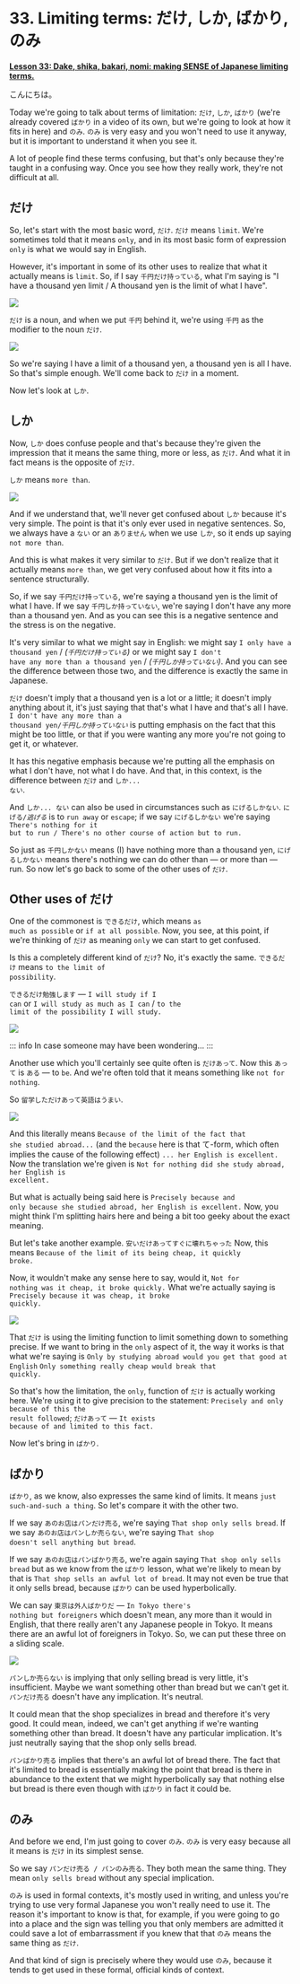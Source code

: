 # **33. Limiting terms: だけ, しか, ばかり, のみ**

[**Lesson 33: Dake, shika, bakari, nomi: making SENSE of Japanese limiting terms.**](https://www.youtube.com/watch?v=OoJLexUR_o0&list=PLg9uYxuZf8x_A-vcqqyOFZu06WlhnypWj&index=35&pp=iAQB)

こんにちは。

Today we're going to talk about terms of limitation: <code>だけ</code>, <code>しか</code>, <code>ばかり</code> (we're already covered <code>ばかり</code> in a video of its own, but we're going to look at how it fits in here) and <code>のみ</code>. <code>のみ</code> is very easy and you won't need to use it anyway, but it is important to understand it when you see it.

A lot of people find these terms confusing, but that's only because they're taught in a confusing way. Once you see how they really work, they're not difficult at all.

## だけ

So, let's start with the most basic word, <code>だけ</code>. <code>だけ</code> means <code>limit</code>. We're sometimes told that it means <code>only</code>, and in its most basic form of expression <code>only</code> is what we would say in English.

However, it's important in some of its other uses to realize that what it actually means is <code>limit</code>. So, if I say <code>千円だけ持っている</code>, what I'm saying is "I have a thousand yen limit / A thousand yen is the limit of what I have".

![](../media/image706.webp)

<code>だけ</code> is a noun, and when we put <code>千円</code> behind it, we're using <code>千円</code> as the modifier to the noun <code>だけ</code>.

![](../media/image766.webp)

So we're saying I have a limit of a thousand yen, a thousand yen is all I have. So that's simple enough. We'll come back to <code>だけ</code> in a moment.

Now let's look at <code>しか</code>.

## しか

Now, <code>しか</code> does confuse people and that's because they're given the impression that it means the same thing, more or less, as <code>だけ</code>. And what it in fact means is the opposite of <code>だけ</code>.

<code>しか</code> means <code>more than</code>.

![](../media/image374.webp)

And if we understand that, we'll never get confused about <code>しか</code> because it's very simple. The point is that it's only ever used in negative sentences. So, we always have a <code>ない</code> or an <code>ありません</code> when we use <code>しか</code>, so it ends up saying <code>not more than</code>.

And this is what makes it very similar to <code>だけ</code>. But if we don't realize that it actually means <code>more than</code>, we get very confused about how it fits into a sentence structurally.

So, if we say <code>千円だけ持っている</code>, we're saying a thousand yen is the limit of what I have. If we say <code>千円しか持っていない</code>, we're saying I don't have any more than a thousand yen. And as you can see this is a negative sentence and the stress is on the negative.

It's very similar to what we might say in English: we might say <code>I only have a thousand yen</code> / *(<code>千円だけ持っている</code>)* or we might say <code>I don't have any more than a thousand yen</code> / *(<code>千円しか持っていない</code>)*. And you can see the difference between those two, and the difference is exactly the same in Japanese.

<code>だけ</code> doesn't imply that a thousand yen is a lot or a little; it doesn't imply anything about it, it's just saying that that's what I have and that's all I have. <code>I don't have any more than a thousand yen/*千円しか持っていない*</code> is putting emphasis on the fact that this might be too little, or that if you were wanting any more you're not going to get it, or whatever.

It has this negative emphasis because we're putting all the emphasis on what I don't have, not what I do have. And that, in this context, is the difference between <code>だけ</code> and <code>しか... ない</code>.

And <code>しか... ない</code> can also be used in circumstances such as <code>にげるしかない</code>. <code>にげる/*逃げる*</code> is to <code>run away</code> or <code>escape</code>; if we say <code>にげるしかない</code> we're saying <code>There's nothing for it but to run / There's no other course of action but to run.</code>

So just as <code>千円しかない</code> means (I) have nothing more than a thousand yen, <code>にげるしかない</code> means there's nothing we can do other than — or more than — run. So now let's go back to some of the other uses of <code>だけ</code>.

## Other uses of だけ

One of the commonest is <code>できるだけ</code>, which means <code>as much as possible</code> or <code>if at all possible</code>. Now, you see, at this point, if we're thinking of <code>だけ</code> as meaning <code>only</code> we can start to get confused.

Is this a completely different kind of <code>だけ</code>? No, it's exactly the same. <code>できるだけ</code> means <code>to the limit of possibility</code>.

<code>できるだけ勉強します</code> — <code>I will study if I can</code> or <code>I will study as much as I can</code> / <code>to the limit of the possibility I will study.</code>

![](../media/image837.webp)

::: info
In case someone may have been wondering…
:::

Another use which you'll certainly see quite often is <code>だけあって</code>. Now this <code>あって</code> is <code>ある</code> — to <code>be</code>. And we're often told that it means something like <code>not for nothing</code>.

So <code>留学しただけあって英語はうまい</code>.

![](../media/image667.webp)

And this literally means <code>Because of the limit of the fact that she studied abroad...</code> (and the <code>because</code> here is that て-form, which often implies the cause of the following effect) <code>... her English is excellent.</code> Now the translation we're given is <code>Not for nothing did she study abroad, her English is excellent.</code>

But what is actually being said here is <code>Precisely because and only because she studied abroad, her English is excellent.</code> Now, you might think I'm splitting hairs here and being a bit too geeky about the exact meaning.

But let's take another example. <code>安いだけあってすぐに壊れちゃった</code> Now, this means <code>Because of the limit of its being cheap, it quickly broke.</code>

Now, it wouldn't make any sense here to say, would it, <code>Not for nothing was it cheap, it broke quickly.</code> What we're actually saying is <code>Precisely because it was cheap, it broke quickly.</code>

![](../media/image274.webp)

That <code>だけ</code> is using the limiting function to limit something down to something precise. If we want to bring in the <code>only</code> aspect of it, the way it works is that what we're saying is <code>Only by studying abroad would you get that good at English</code> <code>Only something really cheap would break that quickly.</code>

So that's how the limitation, the <code>only</code>, function of <code>だけ</code> is actually working here. We're using it to give precision to the statement: <code>Precisely and only because of this the result followed</code>; <code>だけあって</code> — <code>It exists because of and limited to this fact.</code>

Now let's bring in <code>ばかり</code>.

## ばかり

<code>ばかり</code>, as we know, also expresses the same kind of limits. It means <code>just such-and-such a thing</code>. So let's compare it with the other two.

If we say <code>あのお店はパンだけ売る</code>, we're saying <code>That shop only sells bread</code>. If we say <code>あのお店はパンしか売らない</code>, we're saying <code>That shop doesn't sell anything but bread</code>.

If we say <code>あのお店はパンばかり売る</code>, we're again saying <code>That shop only sells bread</code> but as we know from the <code>ばかり</code> lesson, what we're likely to mean by that is <code>That shop sells an awful lot of bread</code>. It may not even be true that it only sells bread, because <code>ばかり</code> can be used hyperbolically.

We can say <code>東京は外人ばかりだ</code> — <code>In Tokyo there's nothing but foreigners</code> which doesn't mean, any more than it would in English, that there really aren't any Japanese people in Tokyo. It means there are an awful lot of foreigners in Tokyo. So, we can put these three on a sliding scale.

![](../media/image770.webp)

<code>パンしか売らない</code> is implying that only selling bread is very little, it's insufficient. Maybe we want something other than bread but we can't get it. <code>パンだけ売る</code> doesn't have any implication. It's neutral.

It could mean that the shop specializes in bread and therefore it's very good. It could mean, indeed, we can't get anything if we're wanting something other than bread. It doesn't have any particular implication. It's just neutrally saying that the shop only sells bread.

<code>パンばかり売る</code> implies that there's an awful lot of bread there. The fact that it's limited to bread is essentially making the point that bread is there in abundance to the extent that we might hyperbolically say that nothing else but bread is there even though with <code>ばかり</code> in fact it could be.

## のみ

And before we end, I'm just going to cover <code>のみ</code>. <code>のみ</code> is very easy because all it means is <code>だけ</code> in its simplest sense.

So we say <code>パンだけ売る / パンのみ売る</code>. They both mean the same thing. They mean <code>only sells bread</code> without any special implication.

<code>のみ</code> is used in formal contexts, it's mostly used in writing, and unless you're trying to use very formal Japanese you won't really need to use it. The reason it's important to know is that, for example, if you were going to go into a place and the sign was telling you that only members are admitted it could save a lot of embarrassment if you knew that that <code>のみ</code> means the same thing as <code>だけ</code>.

And that kind of sign is precisely where they would use <code>のみ</code>, because it tends to get used in these formal, official kinds of context.
